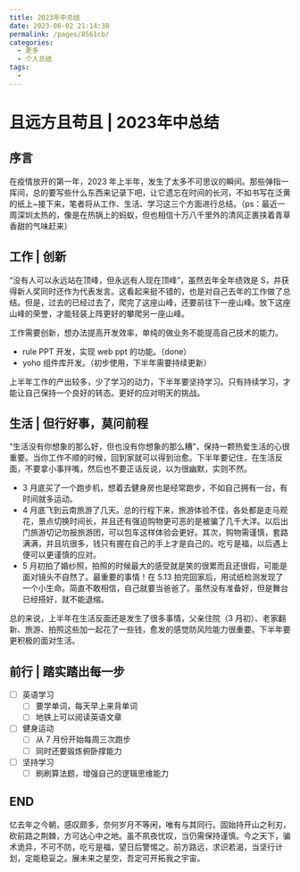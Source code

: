 ```yaml
---
title: 2023年中总结
date: 2023-06-02 21:14:38
permalink: /pages/8561cb/
categories:
  - 更多
  - 个人总结
tags:
  - 
---
```


# 且远方且苟且 | 2023年中总结

## 序言

在疫情放开的第一年，2023 年上半年，发生了太多不可思议的瞬间。那些弹指一挥间，总的要写些什么东西来记录下吧，让它遗忘在时间的长河，不如书写在泛黄的纸上~接下来，笔者将从工作、生活、学习这三个方面进行总结。（ps：最近一周深圳太热的，像是在热锅上的蚂蚁，但也相信十万八千里外的清风正裹挟着青草香甜的气味赶来）

## 工作 | 创新

“没有人可以永远站在顶峰，但永远有人现在顶峰”，虽然去年全年绩效是 S，并获得新人奖同时还作为代表发言。这看起来挺不错的，也是对自己去年的工作做了总结。但是，过去的已经过去了，爬完了这座山峰，还要前往下一座山峰。放下这座山峰的荣誉，才能轻装上阵更好的攀爬另一座山峰。

工作需要创新，想办法提高开发效率，单纯的做业务不能提高自己技术的能力。

- rule PPT 开发，实现 web ppt 的功能。（done）
- yoho 组件库开发。（初步使用，下半年需要持续更新）

上半年工作的产出较多，少了学习的动力，下半年要坚持学习。只有持续学习，才能让自己保持一个良好的转态。更好的应对明天的挑战。

## 生活 | 但行好事，莫问前程

“生活没有你想象的那么好，但也没有你想象的那么糟”，保持一颗热爱生活的心很重要。当你工作不顺的时候，回到家就可以得到治愈。下半年要记住，在生活反面，不要拿小事拌嘴，然后也不要正话反说，以为很幽默，实则不然。

- 3 月底买了一个跑步机，想着去健身房也是经常跑步，不如自己拥有一台，有时间就多运动。
- 4 月底飞到云南旅游了几天。总的行程下来，旅游体验不佳，各处都是走马观花，景点切换时间长，并且还有强迫购物更可恶的是被骗了几千大洋。以后出门旅游切记勿报旅游团，可以包车这样体验会更好。其次，购物需谨慎，套路满满，并且坑很多，钱只有握在自己的手上才是自己的。吃亏是福，以后遇上便可以更谨慎的应对。
- 5 月初拍了婚纱照，拍照的时候最大的感受就是笑的很累而且还很假，可能是面对镜头不自然了。最重要的事情！在 5.13 拍完回家后，用试纸检测发现了一个小生命。简直不敢相信，自己就要当爸爸了。虽然没有准备好，但是舞台已经搭好，就不能退缩。

总的来说，上半年在生活反面还是发生了很多事情，父亲住院（3 月初）、老家翻新、旅游、拍照这些加一起花了一些钱，愈发的感觉防风险能力很重要。下半年要更积极的面对生活。

## 前行 | 踏实踏出每一步

- [ ] 英语学习
  - [ ] 要学单词，每天早上来背单词
  - [ ] 地铁上可以阅读英语文章
- [ ] 健身运动
  - [ ] 从 7 月份开始每周三次跑步
  - [ ] 同时还要锻炼俯卧撑能力
- [ ] 坚持学习
  - [ ] 刷刷算法题，增强自己的逻辑思维能力

## END

忆去年之今朝，感叹颇多，奈何岁月不等闲，唯有与其同行。固始持开山之利刃，砍前路之荆棘，方可达心中之地。虽不夙夜忧叹，当仍需保持谨慎。今之天下，骗术诡异，不可不防，吃亏是福，望日后警惕之。前方路远，求识若渴，当坚行计划，定能稳妥之。展未来之星空，吾定可开拓我之宇宙。